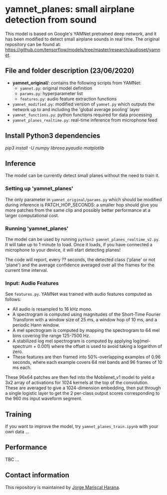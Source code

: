 # yamnet_planes: small airplane detection from sound
This model is based on Google's YAMNet pretrained deep network, and it has been modified to detect small airplane sounds in real time. The original repository can be found at: https://github.com/tensorflow/models/tree/master/research/audioset/yamnet.


## File and folder description (23/06/2020)
- **yamnet_original/**: contains the following scripts from YAMNet:
  - `yamnet.py`: original model definition
  - `params.py`: hyperparameter list
  - `features.py`: audio feature extraction functions
- `yamnet_modified.py`: modified version of `yamnet.py` which outputs the network up to and including the 'global average pooling' layer
- `yamnet_functions.py`: python functions required for data processing
- `yamnet_planes_realtime.py`: real-time inference from microphone feed


## Install Python3 dependencies 
*pip3 install -U numpy librosa pyaudio matplotlib*


## Inference
The model can be currently detect small planes without the need to train it.


### Setting up 'yamnet_planes'
The only parameter in `yamnet_original/params.py` which should be modified during inference is PATCH_HOP_SECONDS: a smaller hop should give you more patches from the same clip and possibly better performance at a larger computational cost.


### Running 'yamnet_planes'
The model can be used by running `python3 yamnet_planes_realtime_v2.py`. It will take up to 1 minute to load. Once it loads, if you have connected a microphone to your device, it will start detecting planes!

The code will report, every ?? seconds, the detected class ('plane' or not 'plane') and the average confidence averaged over all the frames for the current time interval.


### Input: Audio Features
See `features.py`. YAMNet was trained with audio features computed as follows:

* All audio is resampled to 16 kHz mono.
* A spectrogram is computed using magnitudes of the Short-Time Fourier Transform
  with a window size of 25 ms, a window hop of 10 ms, and a periodic Hann
  window.
* A mel spectrogram is computed by mapping the spectrogram to 64 mel bins
  covering the range 125-7500 Hz.
* A stabilized log mel spectrogram is computed by applying
  log(mel-spectrum + 0.001) where the offset is used to avoid taking a logarithm
  of zero.
* These features are then framed into 50%-overlapping examples of 0.96 seconds,
  where each example covers 64 mel bands and 96 frames of 10 ms each.

These 96x64 patches are then fed into the Mobilenet_v1 model to yield a 3x2
array of activations for 1024 kernels at the top of the convolution.  These are
averaged to give a 1024-dimension embedding, then put through a single logistic
layer to get the 2 per-class output scores corresponding to the 960 ms input
waveform segment.


## Training
If you want to improve the model, try `yamnet_planes_train.ipynb` with your own data ...


## Performance
TBC ...


## Contact information
This repository is maintained by [Jorge Mariscal Harana](https://github.com/jmariscal-harana).
